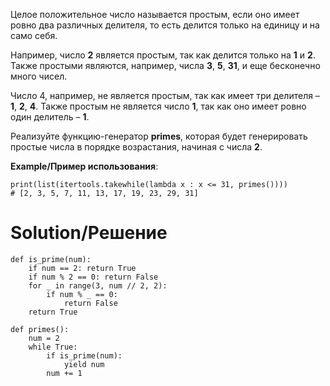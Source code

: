 Целое положительное число называется простым, если оно имеет ровно два различных делителя, то есть делится только на единицу и на само себя.

Например, число **2** является простым, так как делится только на **1** и **2**. Также простыми являются, например, числа **3**, **5**, **31**, и еще бесконечно много чисел.

Число 4, например, не является простым, так как имеет три делителя – **1**, **2**, **4**. Также простым не является число **1**, так как оно имеет ровно один делитель – **1**.

Реализуйте функцию-генератор **primes**, которая будет генерировать простые числа в порядке возрастания, начиная с числа **2**.

**Example/Пример использования**:﻿

```
print(list(itertools.takewhile(lambda x : x <= 31, primes())))
# [2, 3, 5, 7, 11, 13, 17, 19, 23, 29, 31]
```

# Solution/Решение

```
def is_prime(num):
    if num == 2: return True
    if num % 2 == 0: return False
    for _ in range(3, num // 2, 2):
        if num % _ == 0:
            return False
    return True

def primes():
    num = 2
    while True:
        if is_prime(num):
            yield num
        num += 1
```
